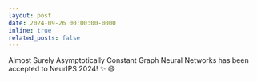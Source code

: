 ```yaml
---
layout: post
date: 2024-09-26 00:00:00-0000
inline: true
related_posts: false
---
```


Almost Surely Asymptotically Constant Graph Neural Networks has been accepted to NeurIPS 2024! :sparkles: :smile: